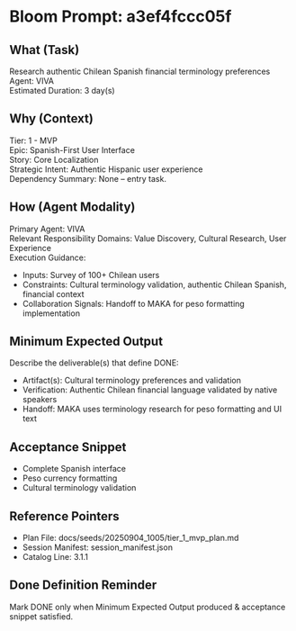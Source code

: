# Bloom Prompt: a3ef4fccc05f

## What (Task)
Research authentic Chilean Spanish financial terminology preferences
Agent: VIVA  
Estimated Duration: 3 day(s)

## Why (Context)
Tier: 1 - MVP  
Epic: Spanish-First User Interface  
Story: Core Localization  
Strategic Intent: Authentic Hispanic user experience  
Dependency Summary: None – entry task.

## How (Agent Modality)
Primary Agent: VIVA  
Relevant Responsibility Domains: Value Discovery, Cultural Research, User Experience  
Execution Guidance:
- Inputs: Survey of 100+ Chilean users
- Constraints: Cultural terminology validation, authentic Chilean Spanish, financial context
- Collaboration Signals: Handoff to MAKA for peso formatting implementation

## Minimum Expected Output
Describe the deliverable(s) that define DONE:
- Artifact(s): Cultural terminology preferences and validation
- Verification: Authentic Chilean financial language validated by native speakers
- Handoff: MAKA uses terminology research for peso formatting and UI text

## Acceptance Snippet
- Complete Spanish interface
- Peso currency formatting
- Cultural terminology validation

## Reference Pointers
- Plan File: docs/seeds/20250904_1005/tier_1_mvp_plan.md
- Session Manifest: session_manifest.json
- Catalog Line: 3.1.1

## Done Definition Reminder
Mark DONE only when Minimum Expected Output produced & acceptance snippet satisfied.